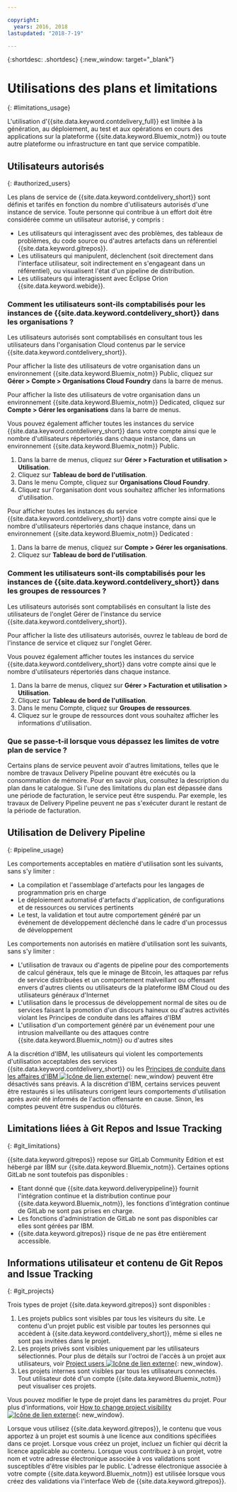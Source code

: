 ```yaml
---

copyright:
  years: 2016, 2018
lastupdated: "2018-7-19"

---
```


{:shortdesc: .shortdesc}
{:new_window: target="_blank"}

# Utilisations des plans et limitations
{: #limitations_usage}

L'utilisation d'{{site.data.keyword.contdelivery_full}} est limitée à la génération, au déploiement, au test et aux opérations en cours des applications sur la plateforme {{site.data.keyword.Bluemix_notm}} ou toute autre plateforme ou infrastructure en tant que service compatible.

## Utilisateurs autorisés
{: #authorized_users}

Les plans de service de {{site.data.keyword.contdelivery_short}} sont définis et tarifés en fonction du nombre d'utilisateurs autorisés d'une instance de service. Toute personne qui contribue à un effort doit être considérée comme un utilisateur autorisé, y compris :

 * Les utilisateurs qui interagissent avec des problèmes, des tableaux de problèmes, du code source ou d'autres artefacts dans un référentiel {{site.data.keyword.gitrepos}}.
 * Les utilisateurs qui manipulent, déclenchent (soit directement dans l'interface utilisateur, soit indirectement en s'engageant dans un référentiel), ou visualisent l'état d'un pipeline de distribution.
 * Les utilisateurs qui interagissent avec Eclipse Orion {{site.data.keyword.webide}}.
 
### Comment les utilisateurs sont-ils comptabilisés pour les instances de  {{site.data.keyword.contdelivery_short}} dans les organisations ?

Les utilisateurs autorisés sont comptabilisés en consultant tous les utilisateurs dans l'organisation Cloud contenus par le service {{site.data.keyword.contdelivery_short}}. 

Pour afficher la liste des utilisateurs de votre organisation dans un environnement {{site.data.keyword.Bluemix_notm}} Public, cliquez sur **Gérer > Compte > Organisations Cloud Foundry** dans la barre de menus.

Pour afficher la liste des utilisateurs de votre organisation dans un environnement {{site.data.keyword.Bluemix_notm}} Dedicated, cliquez sur **Compte > Gérer les organisations** dans la barre de menus.

Vous pouvez également afficher toutes les instances du service {{site.data.keyword.contdelivery_short}} dans votre compte ainsi que le nombre d'utilisateurs répertoriés dans chaque instance, dans un environnement {{site.data.keyword.Bluemix_notm}} Public.

1. Dans la barre de menus, cliquez sur **Gérer > Facturation et utilisation > Utilisation**.
2. Cliquez sur **Tableau de bord de l'utilisation**.
3. Dans le menu Compte, cliquez sur **Organisations Cloud Foundry**.
4. Cliquez sur l'organisation dont vous souhaitez afficher les informations d'utilisation.

Pour afficher toutes les instances du service {{site.data.keyword.contdelivery_short}} dans votre compte ainsi que le nombre d'utilisateurs répertoriés dans chaque instance, dans un environnement {{site.data.keyword.Bluemix_notm}} Dedicated :

1. Dans la barre de menus, cliquez sur **Compte > Gérer les organisations**.
2. Cliquez sur **Tableau de bord de l'utilisation**.

### Comment les utilisateurs sont-ils comptabilisés pour les instances de {{site.data.keyword.contdelivery_short}} dans les groupes de ressources ?

Les utilisateurs autorisés sont comptabilisés en consultant la liste des utilisateurs de l'onglet Gérer de l'instance du service {{site.data.keyword.contdelivery_short}}. 

Pour afficher la liste des utilisateurs autorisés, ouvrez le tableau de bord de l'instance de service et cliquez sur l'onglet Gérer.

Vous pouvez également afficher toutes les instances du service {{site.data.keyword.contdelivery_short}} dans votre compte ainsi que le nombre d'utilisateurs répertoriés dans chaque instance.

1. Dans la barre de menus, cliquez sur **Gérer > Facturation et utilisation > Utilisation**.
2. Cliquez sur **Tableau de bord de l'utilisation**.
3. Dans le menu Compte, cliquez sur **Groupes de ressources**.
4. Cliquez sur le groupe de ressources dont vous souhaitez afficher les informations d'utilisation.

### Que se passe-t-il lorsque vous dépassez les limites de votre plan de service ? 

Certains plans de service peuvent avoir d'autres limitations, telles que le nombre de travaux Delivery Pipeline pouvant être exécutés ou la consommation de mémoire. Pour en savoir plus, consultez la description du plan dans le catalogue. Si l'une des limitations du plan est dépassée dans une période de facturation, le service peut être suspendu. Par exemple, les travaux de Delivery Pipeline peuvent ne pas s'exécuter durant le restant de la période de facturation.

## Utilisation de Delivery Pipeline
{: #pipeline_usage}

Les comportements acceptables en matière d'utilisation sont les suivants, sans s'y limiter :

* La compilation et l'assemblage d'artefacts pour les langages de programmation pris en charge
* Le déploiement automatisé d'artefacts d'application, de configurations et de ressources ou services pertinents
* Le test, la validation et tout autre comportement généré par un événement de développement déclenché dans le cadre d'un processus de développement

Les comportements non autorisés en matière d'utilisation sont les suivants, sans s'y limiter :

* L'utilisation de travaux ou d'agents de pipeline pour des comportements de calcul généraux, tels que le minage de Bitcoin, les attaques par refus de service distribuées et un comportement malveillant ou offensant envers d'autres clients ou utilisateurs de la plateforme IBM Cloud ou des utilisateurs généraux d'Internet
* L'utilisation dans le processus de développement normal de sites ou de services faisant la promotion d'un discours haineux ou d'autres activités violant les Principes de conduite dans les affaires d'IBM
* L'utilisation d'un comportement généré par un événement pour une intrusion malveillante ou des attaques contre {{site.data.keyword.Bluemix_notm}} ou d'autres sites

A la discrétion d'IBM, les utilisateurs qui violent les comportements d'utilisation acceptables des services {{site.data.keyword.contdelivery_short}} ou les [Principes de conduite dans les affaires d'IBM ![Icône de lien externe](../../icons/launch-glyph.svg "Icône de lien externe")](https://www.ibm.com/investor/governance/business-conduct-guidelines.html){: new_window} peuvent être désactivés sans préavis. A la discrétion d'IBM, certains services peuvent être restaurés si les utilisateurs corrigent leurs comportements d'utilisation après avoir été informés de l'action offensante en cause. Sinon, les comptes peuvent être suspendus ou clôturés.

## Limitations liées à Git Repos and Issue Tracking
{: #git_limitations}

{{site.data.keyword.gitrepos}} repose sur GitLab Community Edition et est hébergé par IBM sur {{site.data.keyword.Bluemix_notm}}. Certaines options GitLab ne sont toutefois pas disponibles :

 * Etant donné que {{site.data.keyword.deliverypipeline}} fournit l'intégration continue et la distribution continue pour {{site.data.keyword.Bluemix_notm}}, les fonctions d'intégration continue de GitLab ne sont pas prises en charge.
 * Les fonctions d'administration de GitLab ne sont pas disponibles car elles sont gérées par IBM.
 * {{site.data.keyword.gitrepos}} risque de ne pas être entièrement accessible.

## Informations utilisateur et contenu de Git Repos and Issue Tracking
{: #git_projects}

Trois types de projet {{site.data.keyword.gitrepos}} sont disponibles :

  1. Les projets publics sont visibles par tous les visiteurs du site. Le contenu d'un projet public est visible par toutes les personnes qui accèdent à {{site.data.keyword.contdelivery_short}}, même si elles ne sont pas invitées dans le projet.
  2. Les projets privés sont visibles uniquement par les utilisateurs sélectionnés. Pour plus de détails sur l'octroi de l'accès à un projet aux utilisateurs, voir [Project users ![Icône de lien externe](../../icons/launch-glyph.svg "Icône de lien externe")](https://git.ng.bluemix.net/help/workflow/add-user/add-user.md){: new_window}.
  3. Les projets internes sont visibles par tous les utilisateurs connectés. Tout utilisateur doté d'un compte {{site.data.keyword.Bluemix_notm}} peut visualiser ces projets.

Vous pouvez modifier le type de projet dans les paramètres du projet. Pour plus d'informations, voir [How to change project visibility ![Icône de lien externe](../../icons/launch-glyph.svg "Icône de lien externe")](https://git.ng.bluemix.net/help/public_access/public_access#how-to-change-project-visibility){: new_window}.

Lorsque vous utilisez {{site.data.keyword.gitrepos}}, le contenu que vous apportez à un projet est soumis à une licence aux conditions spécifiées dans ce projet. Lorsque vous créez un projet, incluez un fichier qui décrit la licence applicable au contenu. Lorsque vous contribuez à un projet, votre nom et votre adresse électronique associée à vos validations sont susceptibles d'être visibles par le public. L'adresse électronique associée à votre compte {{site.data.keyword.Bluemix_notm}} est utilisée lorsque vous créez des validations via l'interface Web de {{site.data.keyword.gitrepos}}.

<!-- ###Privacy with Git Repos and Issue Tracking profiles -->

<!-- A few features of {{site.data.keyword.gitrepos}} require the use of a profile page that publicly displays information that you provide. You give IBM the following permissions: -->

  <!-- a. Make the information in your profile&mdash;such as your name, email, picture, bio, social media links, and user activity&mdash;visible to other users of the service. -->

  <!-- b. Publicly disclose your name and other public information and activities that are associated with your use of the service, or otherwise publicize the fact that you are a user of the service, without any further notice to you. -->

<!-- The email address that is associated with your profile page is derived from your {{site.data.keyword.Bluemix_notm}} account details. To modify the email address that is displayed on your profile page, modify your {{site.data.keyword.Bluemix_notm}} account. -->

<!-- ## Deprecated services
{: #deprecated_services} -->

<!--{{site.data.keyword.trackplan}} and {{site.data.keyword.deliverypipeline}} Classic, which are part of IBM Bluemix {{site.data.keyword.jazzhub_short}} (JazzHub), are being retired. For more information, see [Track & Plan Retirement ![External link icon](../../icons/launch-glyph.svg "External link icon")](https://www.ibm.com/blogs/bluemix/2017/04/track-plan-retirement/){: new_window} and [Delivery Pipeline Retirement ![External link icon](../../icons/launch-glyph.svg "External link icon")](https://www.ibm.com/blogs/bluemix/2017/04/delivery-pipeline-retirement/){: new_window}. -->

<!-- Starting on May 25, no new JazzHub projects can be created. Through automatic rolling upgrades, JazzHub projects will be upgraded to {{site.data.keyword.contdelivery_short}} toolchains. The JazzHub site will be removed from service in early July. For more information about the upgrade, see [Upgrading JazzHub project to Bluemix Continuous Delivery toolchains ![External link icon](../../icons/launch-glyph.svg "External link icon")](https://developer.ibm.com/devops-services/2017/4/18/upgrading-jazzhub-projects-bluemix-continuous-delivery-toolchains/){: new_window} -->
